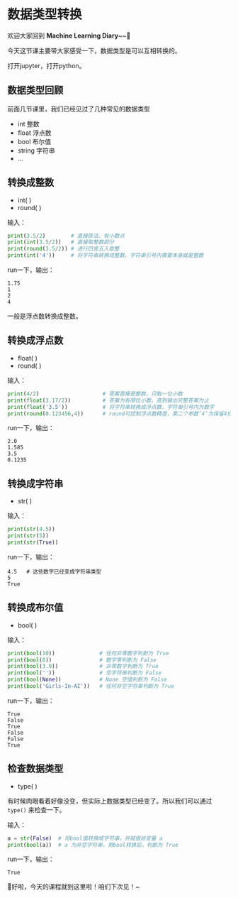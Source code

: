 # 数据类型转换

欢迎大家回到 **Machine Learning Diary**~~👏

今天这节课主要带大家感受一下，数据类型是可以互相转换的。

打开jupyter，打开python。



## 数据类型回顾

前面几节课里，我们已经见过了几种常见的数据类型

- int 整数
- float 浮点数
- bool 布尔值
- string 字符串
- ...



## 转换成整数

- int( )
- round( )

输入：

```python
print(3.5/2)		# 直接除法，有小数点
print(int(3.5/2))   # 直接取整数部分
print(round(3.5/2)) # 进行四舍五入取整
print(int('4'))     # 将字符串转换成整数，字符串引号内需要本身就是整数
```

run一下，输出：

```
1.75
1
2
4	 
```

一般是浮点数转换成整数。



## 转换成浮点数

- float( )
- round( )

输入：

```python
print(4/2)                    # 答案直接是整数，只取一位小数
print(float(3.17/2))          # 答案为有限位小数，直到输出完整答案为止
print(float('3.5'))           # 将字符串转换成浮点数，字符串引号内为数字
print(round(0.123456,4))      # round可控制浮点数精度，第二个参数‘4’为保留4位小数
```

run一下，输出：

```
2.0
1.585
3.5
0.1235
```



## 转换成字符串

- str( )

输入：

```python
print(str(4.5))
print(str(5))
print(str(True))
```

run一下，输出：

```
4.5   # 这些数字已经变成字符串类型
5
True
```



## 转换成布尔值

- bool( )

输入：

```python
print(bool(10))              # 任何非零数字判断为 True
print(bool(0))               # 数字零判断为 False
print(bool(3.9))             # 非零数字判断为 True
print(bool(''))              # 空字符串判断为 False
print(bool(None))            # None 空值判断为 False
print(bool('Girls-In-AI'))   # 任何非空字符串判断为 True
```

run一下，输出：

```
True
False
True
False
False
True
```



## 检查数据类型

- type( )

有时候肉眼看着好像没变，但实际上数据类型已经变了。所以我们可以通过```type()``` 来检查一下。

输入：

```python
a = str(False)  # 将bool值转换成字符串，并赋值给变量 a
print(bool(a))  # a 为非空字符串，用bool转换后，判断为 True
```

run一下，输出：

```
True
```



👩好啦，今天的课程就到这里啦！咱们下次见！~